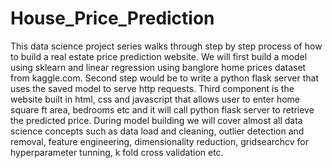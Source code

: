 # House_Price_Prediction
This data science project series walks through step by step process of how to build a real estate price prediction website. 
We will first build a model using sklearn and linear regression using banglore home prices dataset from kaggle.com. 
Second step would be to write a python flask server that uses the saved model to serve http requests. 
Third component is the website built in html, css and javascript that allows user to enter home square ft area, bedrooms etc 
and it will call python flask server to retrieve the predicted price. During model building we will cover almost all data science 
concepts such as data load and cleaning, outlier detection and removal, feature engineering, dimensionality reduction, gridsearchcv 
for hyperparameter tunning, k fold cross validation etc.
